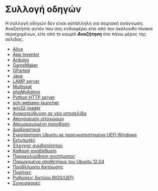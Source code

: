 # Συλλογή οδηγών

Η συλλογή οδηγών δεν είναι κατάλληλη για σειριακή ανάγνωση. Αναζητήστε αυτόν
που σας ενδιαφέρει είτε από τον ακόλουθο πίνακα περιεχομένων, είτε από το
κουμπί ***Αναζήτηση*** στο πάνω μέρος της σελίδας.

- [Alice](alice/index.md)
- [App Inventor](appinventor/index.md)
- [Arduino](arduino/index.md)
- [GameMaker](gamemaker/index.md)
- [GParted](gparted/index.md)
- [Java](java/index.md)
- [LAMP server](lamp-server/index.md)
- [Multiseat](multiseat/index.md)
- [phpMyAdmin](phpmyadmin/index.md)
- [Python HTTP server](python-http-server/index.md)
- [sch-webapp-launcher](sch-webapp-launcher/index.md)
- [win32-loader](win32-loader/index.md)
- [Ανακατεύθυνση σε νέα ιστοσελίδα](redirect-site/index.md)
- [Απαγόρευση ιστοχώρων](blacklist-sites/index.md)
- [Απομακρυσμένη πρόσβαση](remote-access/index.md)
- [Διαδραστικοί](smartboards/index.md)
- [Εγκατάσταση Ubuntu με προεγκατεστημένα UEFI Windows](install-with-uefi-windows/index.md)
- [Εκτυπωτές](printers/index.md)
- [Έλεγχος συμβατότητας](compatibility/index.md)
- [Καθαρή αναβάθμιση](clean-upgrade/index.md)
- [Παρακολούθηση συστήματος](mate-system-monitor/index.md)
- [Παρωχημένα αποθετήρια του Ubuntu 12.04](repo-ubuntu-12_04/index.md)
- [Προβλήματα δικτύωσης](network-issues/index.md)
- [Πυρήνες](kernels/index.md)
- [Ρυθμίσεις δικτύου BIOS/UEFI](bios-uefi/index.md)
- [Συνεισφορές](contributing/index.md)
